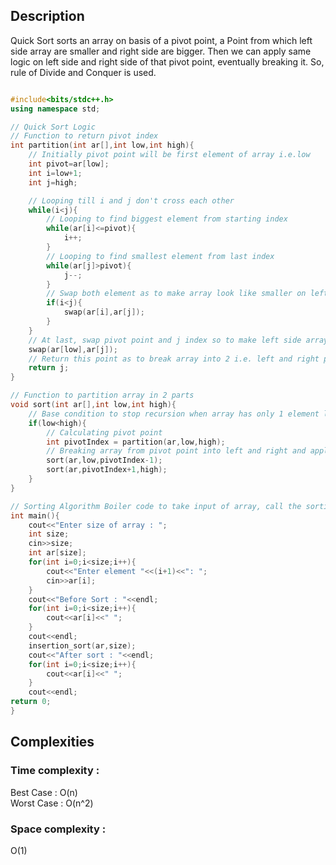 ## Description 
Quick Sort sorts an array on basis of a pivot point, a Point from which left side array are smaller and right side are bigger. Then we can apply same logic on left side and right side of that pivot point, eventually breaking it. So, rule of Divide and Conquer is used.

```cpp

#include<bits/stdc++.h>
using namespace std;

// Quick Sort Logic
// Function to return pivot index
int partition(int ar[],int low,int high){
    // Initially pivot point will be first element of array i.e.low
    int pivot=ar[low];
    int i=low+1;
    int j=high;

    // Looping till i and j don't cross each other 
    while(i<j){
        // Looping to find biggest element from starting index
        while(ar[i]<=pivot){
            i++;
        }
        // Looping to find smallest element from last index
        while(ar[j]>pivot){
            j--;
        }
        // Swap both element as to make array look like smaller on left, bigger on right
        if(i<j){
            swap(ar[i],ar[j]);
        }
    }
    // At last, swap pivot point and j index so to make left side array of pivot smaller and right side bigger
    swap(ar[low],ar[j]);
    // Return this point as to break array into 2 i.e. left and right part
    return j;
}

// Function to partition array in 2 parts
void sort(int ar[],int low,int high){
    // Base condition to stop recursion when array has only 1 element left
    if(low<high){
        // Calculating pivot point
        int pivotIndex = partition(ar,low,high);
        // Breaking array from pivot point into left and right and applying same logic to both
        sort(ar,low,pivotIndex-1);
        sort(ar,pivotIndex+1,high);
    }
}

// Sorting Algorithm Boiler code to take input of array, call the sorting function and print the array.
int main(){
    cout<<"Enter size of array : ";
    int size;
    cin>>size;
    int ar[size];
    for(int i=0;i<size;i++){
        cout<<"Enter element "<<(i+1)<<": ";
        cin>>ar[i];
    }    
    cout<<"Before Sort : "<<endl;
    for(int i=0;i<size;i++){
        cout<<ar[i]<<" ";
    }
    cout<<endl;
    insertion_sort(ar,size);
    cout<<"After sort : "<<endl;
    for(int i=0;i<size;i++){
        cout<<ar[i]<<" ";
    }
    cout<<endl;
return 0;
}

```

## Complexities
### Time complexity   : 
Best Case  : O(n)  
Worst Case : O(n^2) 
### Space complexity  : 
O(1)
